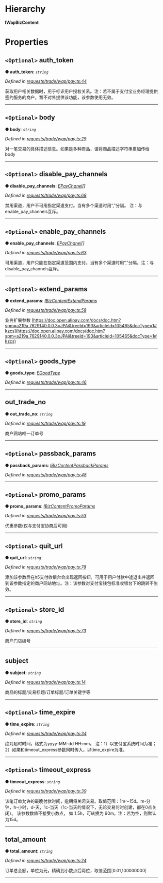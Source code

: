 

# Hierarchy

**IWapBizContent**

# Properties

<a id="auth_token"></a>

## `<Optional>` auth_token

**● auth_token**: *`string`*

*Defined in [requests/trade/wap/pay.ts:44](https://github.com/yc-node-typescript/alipay/blob/698a611/src/requests/trade/wap/pay.ts#L44)*

获取用户相关数据时，用于标识用户授权关系。注：若不属于支付宝业务经理提供签约服务的商户，暂不对外提供该功能，该参数使用无效。

___
<a id="body"></a>

## `<Optional>` body

**● body**: *`string`*

*Defined in [requests/trade/wap/pay.ts:29](https://github.com/yc-node-typescript/alipay/blob/698a611/src/requests/trade/wap/pay.ts#L29)*

对一笔交易的具体描述信息。如果是多种商品，请将商品描述字符串累加传给body

___
<a id="disable_pay_channels"></a>

## `<Optional>` disable_pay_channels

**● disable_pay_channels**: *[EPayChanel](../enums/_requests_trade_bizcontent_enum_.epaychanel.md)[]*

*Defined in [requests/trade/wap/pay.ts:68](https://github.com/yc-node-typescript/alipay/blob/698a611/src/requests/trade/wap/pay.ts#L68)*

禁用渠道，用户不可用指定渠道支付。当有多个渠道时用“,”分隔。 注：与enable\_pay\_channels互斥。

___
<a id="enable_pay_channels"></a>

## `<Optional>` enable_pay_channels

**● enable_pay_channels**: *[EPayChanel](../enums/_requests_trade_bizcontent_enum_.epaychanel.md)[]*

*Defined in [requests/trade/wap/pay.ts:63](https://github.com/yc-node-typescript/alipay/blob/698a611/src/requests/trade/wap/pay.ts#L63)*

可用渠道，用户只能在指定渠道范围内支付。当有多个渠道时用“,”分隔。注：与disable\_pay\_channels互斥。

___
<a id="extend_params"></a>

## `<Optional>` extend_params

**● extend_params**: *[IBizContentExtendParams](_requests_trade_bizcontent_interface_.ibizcontentextendparams.md)*

*Defined in [requests/trade/wap/pay.ts:58](https://github.com/yc-node-typescript/alipay/blob/698a611/src/requests/trade/wap/pay.ts#L58)*

业务扩展参数 [https://doc.open.alipay.com/docs/doc.htm?spm=a219a.7629140.0.0.3oJPAi&treeId=193&articleId=105465&docType=1#kzcs](https://doc.open.alipay.com/docs/doc.htm?spm=a219a.7629140.0.0.3oJPAi&treeId=193&articleId=105465&docType=1#kzcs)

___
<a id="goods_type"></a>

## `<Optional>` goods_type

**● goods_type**: *[EGoodType](../enums/_requests_trade_bizcontent_enum_.egoodtype.md)*

*Defined in [requests/trade/wap/pay.ts:46](https://github.com/yc-node-typescript/alipay/blob/698a611/src/requests/trade/wap/pay.ts#L46)*

___
<a id="out_trade_no"></a>

##  out_trade_no

**● out_trade_no**: *`string`*

*Defined in [requests/trade/wap/pay.ts:19](https://github.com/yc-node-typescript/alipay/blob/698a611/src/requests/trade/wap/pay.ts#L19)*

商户网站唯一订单号

___
<a id="passback_params"></a>

## `<Optional>` passback_params

**● passback_params**: *[IBizContentPassbackParams](_requests_trade_bizcontent_interface_.ibizcontentpassbackparams.md)*

*Defined in [requests/trade/wap/pay.ts:48](https://github.com/yc-node-typescript/alipay/blob/698a611/src/requests/trade/wap/pay.ts#L48)*

___
<a id="promo_params"></a>

## `<Optional>` promo_params

**● promo_params**: *[IBizContentPromoParams](_requests_trade_bizcontent_interface_.ibizcontentpromoparams.md)*

*Defined in [requests/trade/wap/pay.ts:53](https://github.com/yc-node-typescript/alipay/blob/698a611/src/requests/trade/wap/pay.ts#L53)*

优惠参数(仅与支付宝协商后可用)

___
<a id="quit_url"></a>

## `<Optional>` quit_url

**● quit_url**: *`string`*

*Defined in [requests/trade/wap/pay.ts:78](https://github.com/yc-node-typescript/alipay/blob/698a611/src/requests/trade/wap/pay.ts#L78)*

添加该参数后在h5支付收银台会出现返回按钮，可用于用户付款中途退出并返回到该参数指定的商户网站地址。注：该参数对支付宝钱包标准收银台下的跳转不生效。

___
<a id="store_id"></a>

## `<Optional>` store_id

**● store_id**: *`string`*

*Defined in [requests/trade/wap/pay.ts:73](https://github.com/yc-node-typescript/alipay/blob/698a611/src/requests/trade/wap/pay.ts#L73)*

商户门店编号

___
<a id="subject"></a>

##  subject

**● subject**: *`string`*

*Defined in [requests/trade/wap/pay.ts:14](https://github.com/yc-node-typescript/alipay/blob/698a611/src/requests/trade/wap/pay.ts#L14)*

商品的标题/交易标题/订单标题/订单关键字等

___
<a id="time_expire"></a>

## `<Optional>` time_expire

**● time_expire**: *`string`*

*Defined in [requests/trade/wap/pay.ts:34](https://github.com/yc-node-typescript/alipay/blob/698a611/src/requests/trade/wap/pay.ts#L34)*

绝对超时时间，格式为yyyy-MM-dd HH:mm。 注：1）以支付宝系统时间为准；2）如果和timeout\_express参数同时传入，以time\_expire为准。

___
<a id="timeout_express"></a>

## `<Optional>` timeout_express

**● timeout_express**: *`string`*

*Defined in [requests/trade/wap/pay.ts:39](https://github.com/yc-node-typescript/alipay/blob/698a611/src/requests/trade/wap/pay.ts#L39)*

该笔订单允许的最晚付款时间，逾期将关闭交易。取值范围：1m～15d。m-分钟，h-小时，d-天，1c-当天（1c-当天的情况下，无论交易何时创建，都在0点关闭）。 该参数数值不接受小数点， 如 1.5h，可转换为 90m。注：若为空，则默认为15d。

___
<a id="total_amount"></a>

##  total_amount

**● total_amount**: *`string`*

*Defined in [requests/trade/wap/pay.ts:24](https://github.com/yc-node-typescript/alipay/blob/698a611/src/requests/trade/wap/pay.ts#L24)*

订单总金额，单位为元，精确到小数点后两位，取值范围\[0.01,100000000\]

___

